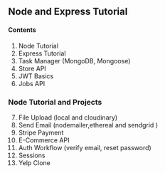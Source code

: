 ## Node and Express Tutorial

#### Contents

1. Node Tutorial
2. Express Tutorial
3. Task Manager (MongoDB, Mongoose)
4. Store API
5. JWT Basics
6. Jobs API

### Node Tutorial and Projects

7. File Upload (local and cloudinary)
8. Send Email (nodemailer,ethereal and sendgrid )
9. Stripe Payment
10. E-Commerce API
11. Auth Workflow (verify email, reset password)
12. Sessions
13. Yelp Clone
